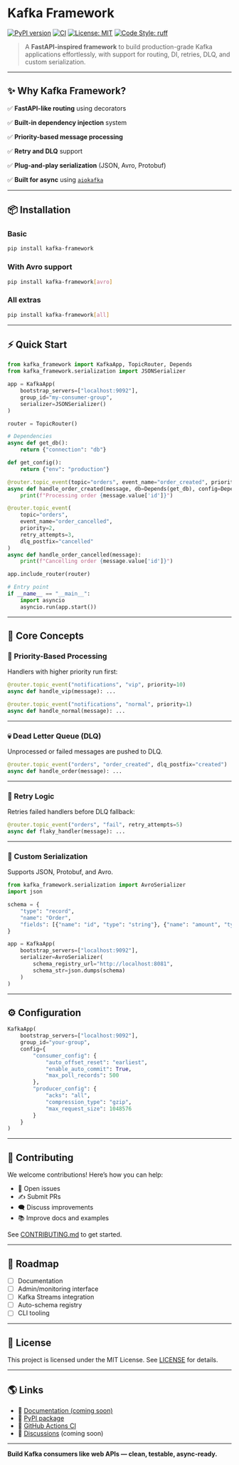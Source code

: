 # Kafka Framework

[![PyPI version](https://img.shields.io/pypi/v/kafka-framework?color=blue)](https://pypi.org/project/kafka-framework/)
[![CI](https://github.com/ahdhani/kafka-framework/actions/workflows/ci.yml/badge.svg)](https://github.com/hani0x/kafka-framework/actions/workflows/ci.yml)
[![License: MIT](https://img.shields.io/badge/License-MIT-yellow.svg)](https://opensource.org/licenses/MIT)
[![Code Style: ruff](https://img.shields.io/badge/style-ruff-blue)](https://github.com/astral-sh/ruff)

> A **FastAPI-inspired framework** to build production-grade Kafka applications effortlessly, with support for routing, DI, retries, DLQ, and custom serialization.

---

## ✨ Why Kafka Framework?

✅ **FastAPI-like routing** using decorators

✅ **Built-in dependency injection** system

✅ **Priority-based message processing**

✅ **Retry and DLQ** support

✅ **Plug-and-play serialization** (JSON, Avro, Protobuf)

✅ **Built for async** using [`aiokafka`](https://github.com/aio-libs/aiokafka)

---

## 📦 Installation

### Basic

```bash
pip install kafka-framework
```

### With Avro support

```bash
pip install kafka-framework[avro]
```

### All extras

```bash
pip install kafka-framework[all]
```

---

## ⚡ Quick Start

```python
from kafka_framework import KafkaApp, TopicRouter, Depends
from kafka_framework.serialization import JSONSerializer

app = KafkaApp(
    bootstrap_servers=["localhost:9092"],
    group_id="my-consumer-group",
    serializer=JSONSerializer()
)

router = TopicRouter()

# Dependencies
async def get_db():
    return {"connection": "db"}

def get_config():
    return {"env": "production"}

@router.topic_event(topic="orders", event_name="order_created", priority=1)
async def handle_order_created(message, db=Depends(get_db), config=Depends(get_config)):
    print(f"Processing order {message.value['id']}")

@router.topic_event(
    topic="orders",
    event_name="order_cancelled",
    priority=2,
    retry_attempts=3,
    dlq_postfix="cancelled"
)
async def handle_order_cancelled(message):
    print(f"Cancelling order {message.value['id']}")

app.include_router(router)

# Entry point
if __name__ == "__main__":
    import asyncio
    asyncio.run(app.start())
```

---

## 🧹 Core Concepts

### 🔁 Priority-Based Processing

Handlers with higher priority run first:

```python
@router.topic_event("notifications", "vip", priority=10)
async def handle_vip(message): ...

@router.topic_event("notifications", "normal", priority=1)
async def handle_normal(message): ...
```

---

### 💀 Dead Letter Queue (DLQ)

Unprocessed or failed messages are pushed to DLQ.

```python
@router.topic_event("orders", "order_created", dlq_postfix="created")
async def handle_order(message): ...
```

---

### 🧪 Retry Logic

Retries failed handlers before DLQ fallback:

```python
@router.topic_event("orders", "fail", retry_attempts=5)
async def flaky_handler(message): ...
```

---

### 🧬 Custom Serialization

Supports JSON, Protobuf, and Avro.

```python
from kafka_framework.serialization import AvroSerializer
import json

schema = {
    "type": "record",
    "name": "Order",
    "fields": [{"name": "id", "type": "string"}, {"name": "amount", "type": "double"}]
}

app = KafkaApp(
    bootstrap_servers=["localhost:9092"],
    serializer=AvroSerializer(
        schema_registry_url="http://localhost:8081",
        schema_str=json.dumps(schema)
    )
)
```

---

## ⚙️ Configuration

```python
KafkaApp(
    bootstrap_servers=["localhost:9092"],
    group_id="your-group",
    config={
        "consumer_config": {
            "auto_offset_reset": "earliest",
            "enable_auto_commit": True,
            "max_poll_records": 500
        },
        "producer_config": {
            "acks": "all",
            "compression_type": "gzip",
            "max_request_size": 1048576
        }
    }
)
```

---

## 🤝 Contributing

We welcome contributions! Here’s how you can help:

* 🤛 Open issues
* ✍️ Submit PRs
* 🗨️ Discuss improvements
* 📚 Improve docs and examples

See [CONTRIBUTING.md](./CONTRIBUTING.md) to get started.

---

## 🧭 Roadmap

* [ ] Documentation
* [ ] Admin/monitoring interface
* [ ] Kafka Streams integration
* [ ] Auto-schema registry
* [ ] CLI tooling

---

## 📄 License

This project is licensed under the MIT License. See [LICENSE](./LICENSE) for details.

---

## 🌎 Links

* 📘 [Documentation (coming soon)](https://github.com/ahdhani/kafka-framework/wiki)
* 🐍 [PyPI package](https://pypi.org/project/kafka-framework/)
* 🔧 [GitHub Actions CI](https://github.com/ahdhani/kafka-framework/actions)
* 💬 [Discussions](https://github.com/ahdhani/kafka-framework/discussions) (coming soon)

---

**Build Kafka consumers like web APIs — clean, testable, async-ready.**
